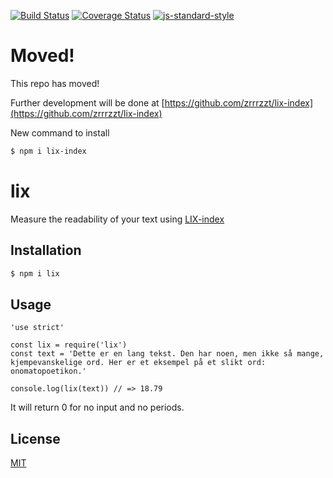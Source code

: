 [![Build Status](https://travis-ci.org/zrrrzzt/lix.svg?branch=master)](https://travis-ci.org/zrrrzzt/lix)
[![Coverage Status](https://coveralls.io/repos/zrrrzzt/lix/badge.svg?branch=master&service=github)](https://coveralls.io/github/zrrrzzt/lix?branch=master)
[![js-standard-style](https://img.shields.io/badge/code%20style-standard-brightgreen.svg?style=flat)](https://github.com/feross/standard)

# Moved!
This repo has moved!

Further development will be done at [https://github.com/zrrrzzt/lix-index](https://github.com/zrrrzzt/lix-index)

New command to install

```sh
$ npm i lix-index
```

# lix
Measure the readability of your text using [LIX-index](https://en.wikipedia.org/wiki/LIX)

## Installation

```sh
$ npm i lix
```

## Usage
```
'use strict'

const lix = require('lix')
const text = 'Dette er en lang tekst. Den har noen, men ikke så mange, kjempevanskelige ord. Her er et eksempel på et slikt ord: onomatopoetikon.'

console.log(lix(text)) // => 18.79
```

It will return 0 for no input and no periods.

## License

[MIT](LICENSE)